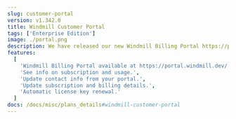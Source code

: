 ```yaml
---
slug: customer-portal
version: v1.342.0
title: Windmill Customer Portal
tags: ['Enterprise Edition']
image: ./portal.png
description: We have released our new Windmill Billing Portal https://portal.windmill.dev/. <br><br> You can access your Portal from your Instance settings, in the "Core" tab. Or by visiting https://portal.windmill.dev/, entering your email and then accessing the link sent via email. Update contact information, billing details and subscription (seats & vCPUs) from the portal. From there, you can also enable/disable any time automatic renewal and automatic debit (therefore payment by invoice).<br><br>In the Usage section, you can find the Seats of vCPUs usage of your Prod instance, and check whether your use of Windmill corresponds to your subscription. There is a ‘Report an error’ button, please use it if reported usage is incorrect.<br><br>It's also an opportunity for us to explain our new way of managing license keys for self-hosted instances.<br><br>As you know, when you subscribe to Windmill, you receive a license key to enter in the instance settings. Now, this key automatically updates every day as long as the subscription is valid. A key is valid for 35 days and expires as soon as an updated key replaces it. This system relieves you from having to worry about your key expiring. Now everything is automatic as long as your subscription is valid. You can still contact us for exceptions.
features:
  [
    'Windmill Billing Portal available at https://portal.windmill.dev/',
    'See info on subscription and usage.',
    'Update contact info from your portal.',
    'Update subscription and billing details.',
    'Automatic license key renewal.'
  ]
docs: /docs/misc/plans_details#windmill-customer-portal
---
```

